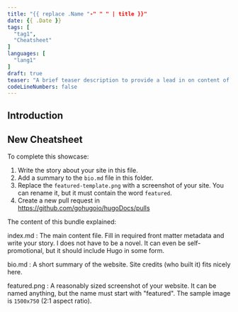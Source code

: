```yaml
---
title: "{{ replace .Name "-" " " | title }}"
date: {{ .Date }}
tags: [
  "tag1",
  "Cheatsheet"
]
languages: [
  "lang1"
]
draft: true
teaser: "A brief teaser description to provide a lead in on content of the cheatsheet."
codeLineNumbers: false
---
```


## Introduction

## New Cheatsheet

To complete this showcase:

1. Write the story about your site in this file.
2. Add a summary to the `bio.md` file in this folder.
3. Replace the `featured-template.png` with a screenshot of your site. You can rename it, but it must contain the word `featured`.
4. Create a new pull request in https://github.com/gohugoio/hugoDocs/pulls

The content of this bundle explained:

index.md
: The main content file. Fill in required front matter metadata and write your story. I does not have to be a novel. It can even be self-promotional, but it should include Hugo in some form.

bio.md
: A short summary of the website. Site credits (who built it) fits nicely here.

featured.png
: A reasonably sized screenshot of your website. It can be named anything, but the name must start with "featured". The sample image is `1500x750` (2:1 aspect ratio).
